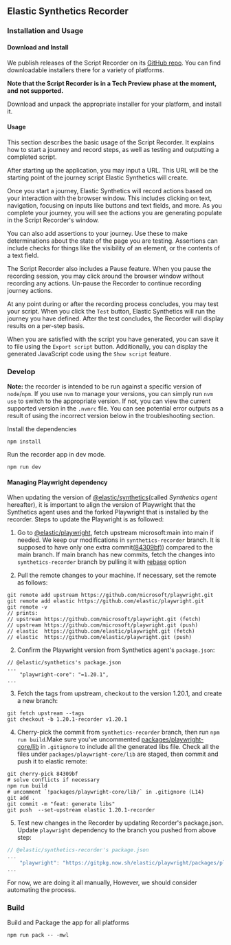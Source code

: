 ## Elastic Synthetics Recorder

### Installation and Usage

#### Download and Install

We publish releases of the Script Recorder on its [GitHub repo](https://github.com/elastic/synthetics-recorder/releases).
You can find downloadable installers there for a variety of platforms.

**Note that the Script Recorder is in a Tech Preview phase at the moment, and not supported.**

Download and unpack the appropriate installer for your platform, and install it.

#### Usage

This section describes the basic usage of the Script Recorder.
It explains how to start a journey and record steps, as well as testing and outputting a completed script.

After starting up the application, you may input a URL.
This URL will be the starting point of the journey script Elastic Synthetics will create.

Once you start a journey, Elastic Synthetics will record actions based on your interaction with the browser window.
This includes clicking on text, navigation, focusing on inputs like buttons and text fields, and more.
As you complete your journey, you will see the actions you are generating populate in the Script Recorder's window.

You can also add assertions to your journey.
Use these to make determinations about the state of the page you are testing.
Assertions can include checks for things like the visibility of an element, or the contents of a text field.

The Script Recorder also includes a Pause feature.
When you pause the recording session, you may click around the browser window without recording any actions.
Un-pause the Recorder to continue recording journey actions.

At any point during or after the recording process concludes, you may test your script.
When you click the `Test` button, Elastic Synthetics will run the journey you have defined.
After the test concludes, the Recorder will display results on a per-step basis.

When you are satisfied with the script you have generated, you can save it to file using the `Export script` button.
Additionally, you can display the generated JavaScript code using the `Show script` feature.

### Develop

**Note:** the recorder is intended to be run against a specific version of `node`/`npm`.
If you use `nvm` to manage your versions, you can simply run `nvm use` to switch to the
appropriate version. If not, you can view the current supported version in the `.nvmrc` file.
You can see potential error outputs as a result of using the incorrect version below in the troubleshooting section.

Install the dependencies

```
npm install
```

Run the recorder app in dev mode.

```
npm run dev
```

#### Managing Playwright dependency

When updating the version of [@elastic/synthetics](https://github.com/elastic/synthetics)(called _Synthetics agent_ hereafter), it is important to align the version of Playwright that the Synthetics agent uses and the forked Playwright that is installed by the recorder. Steps to update the Playwright is as followed:

1. Go to [@elastic/playwright](https://github.com/elastic/playwright), fetch upstream microsoft:main into main if needed. We keep our modifications in `synthetics-recorder` branch. It is supposed to have only one extra commit[(84309bf)](https://github.com/elastic/playwright/commit/84309bf44d2a97889b178f2f2da2bc9f30e5aff8)) compared to the main branch. If main branch has new commits, fetch the changes into `synthetics-recorder` branch by pulling it with [rebase](https://git-scm.com/docs/git-pull#Documentation/git-pull.txt---rebasefalsetruemergesinteractive) option

1. Pull the remote changes to your machine. If necessary, set the remote as follows:

```
git remote add upstream https://github.com/microsoft/playwright.git
git remote add elastic https://github.com/elastic/playwright.git
git remote -v
// prints:
// upstream	https://github.com/microsoft/playwright.git (fetch)
// upstream	https://github.com/microsoft/playwright.git (push)
// elastic  https://github.com/elastic/playwright.git (fetch)
// elastic  https://github.com/elastic/playwright.git (push)
```

2. Confirm the Playwright version from Synthetics agent's `package.json`:

```
// @elastic/synthetics's package.json
...
    "playwright-core": "=1.20.1",
...
```

3. Fetch the tags from upstream, checkout to the version 1.20.1, and create a new branch:

```
git fetch upstream --tags
git checkout -b 1.20.1-recorder v1.20.1
```

4. Cherry-pick the commit from `synthetics-recorder` branch, then run `npm run build`.Make sure you've uncommented [packages/playwright-core/lib](https://github.com/elastic/playwright/blob/f3441b1d93091725ba929e2ec8dbc70cefc081ef/.gitignore#L14) in `.gitignore` to include all the generated libs file. Check all the files under `packages/playwright-core/lib` are staged, then commit and push it to elastic remote:

```
git cherry-pick 84309bf
# solve conflicts if necessary
npm run build
# uncomment `!packages/playwright-core/lib/` in .gitignore (L14)
git add .
git commit -m "feat: generate libs"
git push  --set-upstream elastic 1.20.1-recorder
```

5. Test new changes in the Recorder by updating Recorder's package.json. Update `playwright` dependency to the branch you pushed from above step:

```js
// @elastic/synthetics-recorder's package.json
...
    "playwright": "https://gitpkg.now.sh/elastic/playwright/packages/playwright-core?1.20.1-recorder",
...
```

For now, we are doing it all manually, However, we should consider automating the process.

### Build

Build and Package the app for all platforms

```
npm run pack -- -mwl
```
